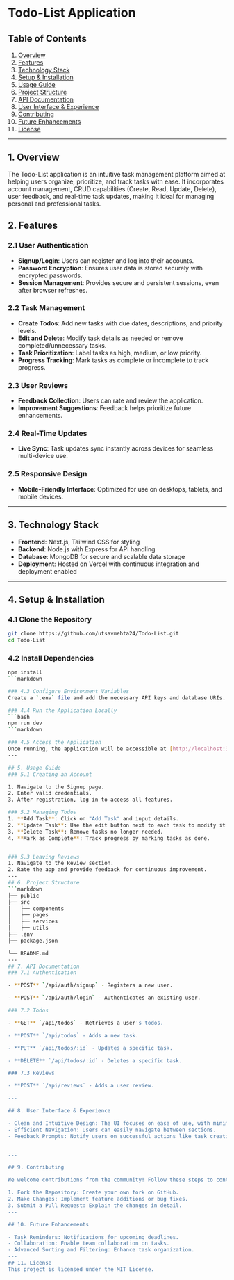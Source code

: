 # Todo-List Application

## Table of Contents

1. [Overview](#overview)
2. [Features](#features)
3. [Technology Stack](#technology-stack)
4. [Setup & Installation](#setup--installation)
5. [Usage Guide](#usage-guide)
6. [Project Structure](#project-structure)
7. [API Documentation](#api-documentation)
8. [User Interface & Experience](#user-interface--experience)
9. [Contributing](#contributing)
10. [Future Enhancements](#future-enhancements)
11. [License](#license)

---

## 1. Overview

The Todo-List application is an intuitive task management platform aimed at helping users organize, prioritize, and track tasks with ease. It incorporates account management, CRUD capabilities (Create, Read, Update, Delete), user feedback, and real-time task updates, making it ideal for managing personal and professional tasks.

## 2. Features

### 2.1 User Authentication

- **Signup/Login**: Users can register and log into their accounts.
- **Password Encryption**: Ensures user data is stored securely with encrypted passwords.
- **Session Management**: Provides secure and persistent sessions, even after browser refreshes.

### 2.2 Task Management

- **Create Todos**: Add new tasks with due dates, descriptions, and priority levels.
- **Edit and Delete**: Modify task details as needed or remove completed/unnecessary tasks.
- **Task Prioritization**: Label tasks as high, medium, or low priority.
- **Progress Tracking**: Mark tasks as complete or incomplete to track progress.

### 2.3 User Reviews

- **Feedback Collection**: Users can rate and review the application.
- **Improvement Suggestions**: Feedback helps prioritize future enhancements.

### 2.4 Real-Time Updates

- **Live Sync**: Task updates sync instantly across devices for seamless multi-device use.

### 2.5 Responsive Design

- **Mobile-Friendly Interface**: Optimized for use on desktops, tablets, and mobile devices.

---

## 3. Technology Stack

- **Frontend**: Next.js, Tailwind CSS for styling
- **Backend**: Node.js with Express for API handling
- **Database**: MongoDB for secure and scalable data storage
- **Deployment**: Hosted on Vercel with continuous integration and deployment enabled

---

## 4. Setup & Installation

### 4.1 Clone the Repository

```bash
git clone https://github.com/utsavmehta24/Todo-List.git
cd Todo-List
```

### 4.2 Install Dependencies
```bash
npm install
```markdown

### 4.3 Configure Environment Variables
Create a `.env` file and add the necessary API keys and database URIs.

### 4.4 Run the Application Locally
```bash
npm run dev
```markdown

### 4.5 Access the Application
Once running, the application will be accessible at [http://localhost:3000](http://localhost:3000).
---

## 5. Usage Guide
### 5.1 Creating an Account

1. Navigate to the Signup page.
2. Enter valid credentials.
3. After registration, log in to access all features.

### 5.2 Managing Todos
1. **Add Task**: Click on "Add Task" and input details.
2. **Update Task**: Use the edit button next to each task to modify it.
3. **Delete Task**: Remove tasks no longer needed.
4. **Mark as Complete**: Track progress by marking tasks as done.


### 5.3 Leaving Reviews
1. Navigate to the Review section.
2. Rate the app and provide feedback for continuous improvement.
---
## 6. Project Structure
```markdown
├── public
├── src
│   ├── components
│   ├── pages
│   ├── services
│   ├── utils
├── .env
├── package.json

└── README.md
---
## 7. API Documentation
### 7.1 Authentication

- **POST** `/api/auth/signup` - Registers a new user.

- **POST** `/api/auth/login` - Authenticates an existing user.

### 7.2 Todos

- **GET** `/api/todos` - Retrieves a user's todos.

- **POST** `/api/todos` - Adds a new task.

- **PUT** `/api/todos/:id` - Updates a specific task.

- **DELETE** `/api/todos/:id` - Deletes a specific task.

### 7.3 Reviews

- **POST** `/api/reviews` - Adds a user review.

---

## 8. User Interface & Experience

- Clean and Intuitive Design: The UI focuses on ease of use, with minimal distractions.
- Efficient Navigation: Users can easily navigate between sections.
- Feedback Prompts: Notify users on successful actions like task creation, update, or deletion.


---

## 9. Contributing

We welcome contributions from the community! Follow these steps to contribute:

1. Fork the Repository: Create your own fork on GitHub.
2. Make Changes: Implement feature additions or bug fixes.
3. Submit a Pull Request: Explain the changes in detail.
---

## 10. Future Enhancements

- Task Reminders: Notifications for upcoming deadlines.
- Collaboration: Enable team collaboration on tasks.
- Advanced Sorting and Filtering: Enhance task organization.
---
## 11. License
This project is licensed under the MIT License.




